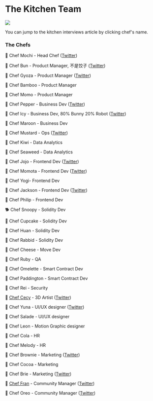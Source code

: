 # The Kitchen Team

![](.gitbook/assets/the-kitchen-team-header.png)

You can jump to the kitchen interviews article by clicking chef's name.

### The Chefs

🐰 Chef Mochi - Head Chef ([Twitter](https://twitter.com/chef\_mochi/))

🐰 Chef Bun - Product Manager, 不是饺子 ([Twitter](http://twitter.com/chef\_bun\_pcs))

🐰 Chef Gyoza - Product Manager ([Twitter](https://twitter.com/ChefGyoza))

🐰 Chef Bamboo - Product Manager

🐰 Chef Momo - Product Manager

🐰 Chef Pepper - Business Dev ([Twitter](https://twitter.com/RealChefPepper))

🐰 Chef Icy - Business Dev, 80% Bunny 20% Robot ([Twitter](https://twitter.com/PancakeIcy))

🐰 Chef Maroon - Business Dev

🐰 Chef Mustard - Ops ([Twitter](https://twitter.com/chef\_mustard))

🐰 Chef Kiwi - Data Analytics

🐰 Chef Seaweed - Data Analytics

🐰 Chef Jojo - Frontend Dev ([Twitter](https://twitter.com/0xchefjojo))

🐰 Chef Momota - Frontend Dev ([Twitter](https://twitter.com/chefmomota))

🐰 Chef Yogi- Frontend Dev

🐰 Chef Jackson - Frontend Dev ([Twitter](https://twitter.com/0xchefjackson))

🐰 Chef Philip - Frontend Dev

🐕 Chef Snoopy - Solidity Dev

🐰 Chef Cupcake - Solidity Dev

🐰 Chef Huan - Solidity Dev

🐰 Chef Rabbid - Solidity Dev

🐰 Chef Cheese - Move Dev

🐰 Chef Ruby - QA

🐰 Chef Omelette - Smart Contract Dev

🐰 Chef Paddington - Smart Contract Dev

🐰 Chef Rei - Security

🐰 [Chef Cecy](https://medium.com/pancakeswap/kitchen-interviews-chef-cecy-the-magical-3d-artist-making-fluffy-bunnies-e1eda53742f3) - 3D Artist ([Twitter](https://twitter.com/Cecymeade))

🐰 Chef Yuna - UI/UX designer ([Twitter](https://twitter.com/chefyuna))

🐰 Chef Salade - UI/UX designer

🐰 Chef Leon - Motion Graphic designer

🐰 Chef Cola - HR

🐰 Chef Melody - HR

🐰 Chef Brownie - Marketing ([Twitter](https://twitter.com/Chef\_Browniee))

🐰 Chef Cocoa - Marketing

🐰 Chef Brie - Marketing ([Twitter](https://twitter.com/chef\_brie))

🐰 [Chef Fran](https://medium.com/pancakeswap/kitchen-interview-chef-fran-spanish-community-manager-and-a-lovely-mate-368c72102093) - Community Manager ([Twitter](https://twitter.com/ChefFranPS))

🐰 Chef Oreo - Community Manager ([Twitter](https://twitter.com/Chef\_Oreoo))

